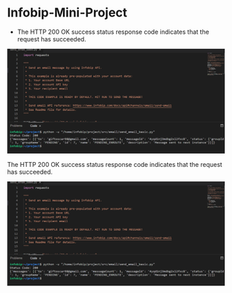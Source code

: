 # Infobip-Mini-Project

- The HTTP 200 OK success status response code indicates that the request has succeeded.

![Infobip Email Response](https://github.com/Gift-Ojeabulu/Infobip-Mini-Project/blob/main/Infobip-screenshot.PNG)

The HTTP 200 OK success status response code indicates that the request has succeeded.

![Infobip Email Response](https://github.com/Gift-Ojeabulu/Infobip-Mini-Project/blob/main/Infobip-screenshot.PNG)




